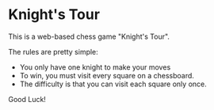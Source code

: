 # Knight's Tour

This is a web-based chess game "Knight's Tour".

The rules are pretty simple:

* You only have one knight to make your moves
* To win, you must visit every square on a chessboard.
* The difficulty is that you can visit each square only once.

Good Luck!
